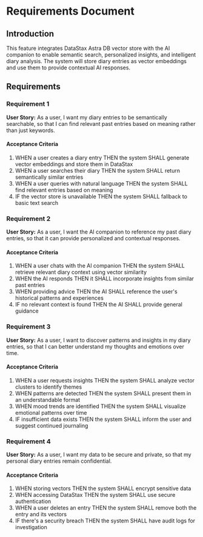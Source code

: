 # Requirements Document

## Introduction

This feature integrates DataStax Astra DB vector store with the AI companion to enable semantic search, personalized insights, and intelligent diary analysis. The system will store diary entries as vector embeddings and use them to provide contextual AI responses.

## Requirements

### Requirement 1

**User Story:** As a user, I want my diary entries to be semantically searchable, so that I can find relevant past entries based on meaning rather than just keywords.

#### Acceptance Criteria

1. WHEN a user creates a diary entry THEN the system SHALL generate vector embeddings and store them in DataStax
2. WHEN a user searches their diary THEN the system SHALL return semantically similar entries
3. WHEN a user queries with natural language THEN the system SHALL find relevant entries based on meaning
4. IF the vector store is unavailable THEN the system SHALL fallback to basic text search

### Requirement 2

**User Story:** As a user, I want the AI companion to reference my past diary entries, so that it can provide personalized and contextual responses.

#### Acceptance Criteria

1. WHEN a user chats with the AI companion THEN the system SHALL retrieve relevant diary context using vector similarity
2. WHEN the AI responds THEN it SHALL incorporate insights from similar past entries
3. WHEN providing advice THEN the AI SHALL reference the user's historical patterns and experiences
4. IF no relevant context is found THEN the AI SHALL provide general guidance

### Requirement 3

**User Story:** As a user, I want to discover patterns and insights in my diary entries, so that I can better understand my thoughts and emotions over time.

#### Acceptance Criteria

1. WHEN a user requests insights THEN the system SHALL analyze vector clusters to identify themes
2. WHEN patterns are detected THEN the system SHALL present them in an understandable format
3. WHEN mood trends are identified THEN the system SHALL visualize emotional patterns over time
4. IF insufficient data exists THEN the system SHALL inform the user and suggest continued journaling

### Requirement 4

**User Story:** As a user, I want my data to be secure and private, so that my personal diary entries remain confidential.

#### Acceptance Criteria

1. WHEN storing vectors THEN the system SHALL encrypt sensitive data
2. WHEN accessing DataStax THEN the system SHALL use secure authentication
3. WHEN a user deletes an entry THEN the system SHALL remove both the entry and its vectors
4. IF there's a security breach THEN the system SHALL have audit logs for investigation